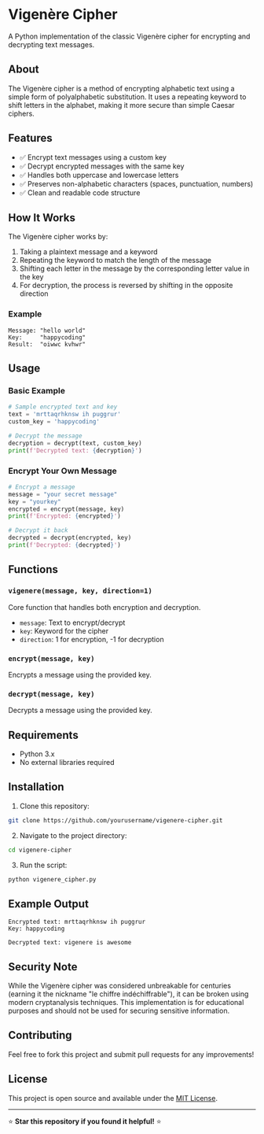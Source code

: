 # Vigenère Cipher

A Python implementation of the classic Vigenère cipher for encrypting and decrypting text messages.

## About

The Vigenère cipher is a method of encrypting alphabetic text using a simple form of polyalphabetic substitution. It uses a repeating keyword to shift letters in the alphabet, making it more secure than simple Caesar ciphers.

## Features

- ✅ Encrypt text messages using a custom key
- ✅ Decrypt encrypted messages with the same key
- ✅ Handles both uppercase and lowercase letters
- ✅ Preserves non-alphabetic characters (spaces, punctuation, numbers)
- ✅ Clean and readable code structure

## How It Works

The Vigenère cipher works by:
1. Taking a plaintext message and a keyword
2. Repeating the keyword to match the length of the message
3. Shifting each letter in the message by the corresponding letter value in the key
4. For decryption, the process is reversed by shifting in the opposite direction

### Example
```
Message: "hello world"
Key:     "happycoding"
Result:  "oiwwc kvhwr"
```

## Usage

### Basic Example
```python
# Sample encrypted text and key
text = 'mrttaqrhknsw ih puggrur'
custom_key = 'happycoding'

# Decrypt the message
decryption = decrypt(text, custom_key)
print(f'Decrypted text: {decryption}')
```

### Encrypt Your Own Message
```python
# Encrypt a message
message = "your secret message"
key = "yourkey"
encrypted = encrypt(message, key)
print(f'Encrypted: {encrypted}')

# Decrypt it back
decrypted = decrypt(encrypted, key)
print(f'Decrypted: {decrypted}')
```

## Functions

### `vigenere(message, key, direction=1)`
Core function that handles both encryption and decryption.
- `message`: Text to encrypt/decrypt
- `key`: Keyword for the cipher
- `direction`: 1 for encryption, -1 for decryption

### `encrypt(message, key)`
Encrypts a message using the provided key.

### `decrypt(message, key)`
Decrypts a message using the provided key.

## Requirements

- Python 3.x
- No external libraries required

## Installation

1. Clone this repository:
```bash
git clone https://github.com/yourusername/vigenere-cipher.git
```

2. Navigate to the project directory:
```bash
cd vigenere-cipher
```

3. Run the script:
```bash
python vigenere_cipher.py
```

## Example Output

```
Encrypted text: mrttaqrhknsw ih puggrur
Key: happycoding

Decrypted text: vigenere is awesome
```

## Security Note

While the Vigenère cipher was considered unbreakable for centuries (earning it the nickname "le chiffre indéchiffrable"), it can be broken using modern cryptanalysis techniques. This implementation is for educational purposes and should not be used for securing sensitive information.

## Contributing

Feel free to fork this project and submit pull requests for any improvements!

## License

This project is open source and available under the [MIT License](LICENSE).

---

⭐ **Star this repository if you found it helpful!** ⭐